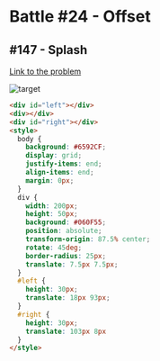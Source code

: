 # Battle #24 - Offset

## #147 - Splash

[Link to the problem](https://cssbattle.dev/play/147)

![target](https://cssbattle.dev/targets/147.png)

```html
<div id="left"></div>
<div></div>
<div id="right"></div>
<style>
  body {
    background: #6592CF;
    display: grid;
    justify-items: end;
    align-items: end;
    margin: 0px;
  }
  div {
    width: 200px;
    height: 50px;
    background: #060F55;
    position: absolute;
    transform-origin: 87.5% center;
    rotate: 45deg;
    border-radius: 25px;
    translate: 7.5px 7.5px;
  }
  #left {
    height: 30px;
    translate: 18px 93px;
  }
  #right {
    height: 30px;
    translate: 103px 8px
  }
</style>
```

